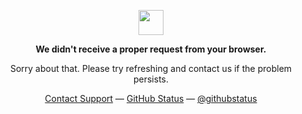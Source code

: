 <p align="center">
    <img width="40" src="https://github.githubassets.com/images/spinners/octocat-spinner-64.gif">
    <p align="center"><strong>We didn't receive a proper request from your browser.</strong></p>
    <p align="center">Sorry about that. Please try refreshing and contact us if the problem persists.</p>
    <p align="center">
        <a href="https://www.youtube.com/watch?v=dQw4w9WgXcQ">Contact Support</a> —
        <a href="https://www.youtube.com/watch?v=dQw4w9WgXcQ">GitHub Status</a> —
        <a href="https://www.youtube.com/watch?v=dQw4w9WgXcQ">@githubstatus</a>
    </p>
    <p></p>
    <p></p>
</p>

